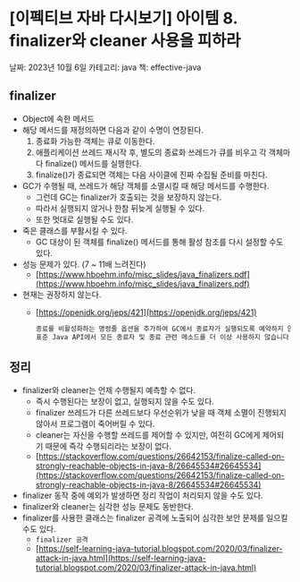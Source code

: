 # [이펙티브 자바 다시보기] 아이템 8. finalizer와 cleaner 사용을 피하라

날짜: 2023년 10월 6일
카테고리: java
책: effective-java

## finalizer

- Object에 속한 메서드
- 해당 메서드를 재정의하면 다음과 같이 수명이 연장된다.
    1. 종료화 가능한 객체는 큐로 이동한다.
    2. 애플리케이션 쓰레드 재시작 후, 별도의 종료화 쓰레드가 큐를 비우고 각 객체마다 finalize() 메서드를 실행한다.
    3. finalize()가 종료되면 객체는 다음 사이클에 진짜 수집될 준비를 마친다.
- GC가 수행될 때, 쓰레드가 해당 객체를 소멸시킬 때 해당 메서드를 수행한다.
    - 그런데 GC는 finalizer가 호출되는 것을 보장하지 않는다.
    - 따라서 실행되지 않거나 한참 뒤늦게 실행될 수 있다.
    - 또한 멋대로 실행될 수도 있다.
- 죽은 클래스를 부활시킬 수 있다.
    - GC 대상이 된 객체를 finalize() 메서드를 통해 활성 참조를 다시 설정할 수도 있다.
- 성능 문제가 있다. (7 ~ 11배 느려진다)
    - [https://www.hboehm.info/misc_slides/java_finalizers.pdf](https://www.hboehm.info/misc_slides/java_finalizers.pdf)
- 현재는 권장하지 않는다.
    - [https://openjdk.org/jeps/421](https://openjdk.org/jeps/421)
        
        ```java
        종료를 비활성화하는 명령줄 옵션을 추가하여 GC에서 종료자가 실행되도록 예약하지 않도록 합니다.
        표준 Java API에서 모든 종료자 및 종료 관련 메소드를 더 이상 사용하지 않습니다.
        ```
        

## 정리

- finalizer와 cleaner는 언제 수행될지 예측할 수 없다.
    - 즉시 수행된다는 보장이 없고, 실행되지 않을 수도 있다.
    - finalizer 쓰레드가 다른 쓰레드보다 우선순위가 낮을 때 객체 소멸이 진행되지 않아서 프로그램이 죽어버릴 수 있다.
    - cleaner는 자신을 수행할 쓰레드를 제어할 수 있지만, 여전히 GC에게 제어되기 때문에 즉각 수행되리라는 보장이 없다.
    - [https://stackoverflow.com/questions/26642153/finalize-called-on-strongly-reachable-objects-in-java-8/26645534#26645534](https://stackoverflow.com/questions/26642153/finalize-called-on-strongly-reachable-objects-in-java-8/26645534#26645534)
- finalizer 동작 중에 예외가 발생하면 정리 작업이 처리되지 않을 수도 있다.
- finalizer와 cleaner는 심각한 성능 문제도 동반한다.
- finalizer를 사용한 클래스는 finalizer 공격에 노출되어 심각한 보안 문제를 일으킬 수도 있다.
    - `finalizer 공격`
    - [https://self-learning-java-tutorial.blogspot.com/2020/03/finalizer-attack-in-java.html](https://self-learning-java-tutorial.blogspot.com/2020/03/finalizer-attack-in-java.html)
